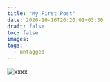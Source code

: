 ```yaml
---
title: "My First Post"
date: 2020-10-16T20:20:01+03:30
draft: false
toc: false
images:
tags:
  - untagged
---
```

![xxxx](/posts/images/111.png)
